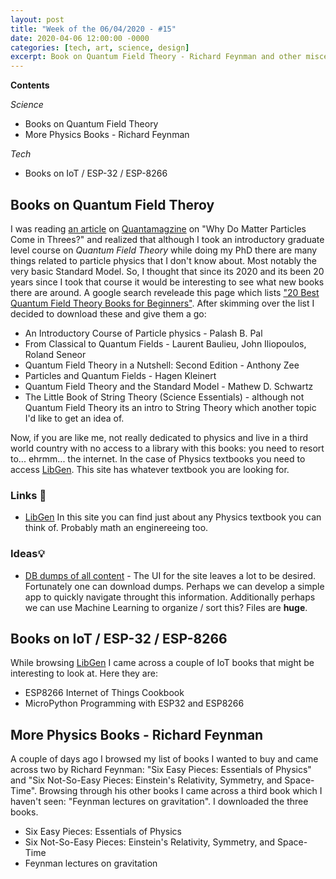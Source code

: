```yaml
---
layout: post
title: "Week of the 06/04/2020 - #15"
date: 2020-04-06 12:00:00 -0000
categories: [tech, art, science, design]
excerpt: Book on Quantum Field Theory - Richard Feynman and other miscelanea.
---
```


**Contents**

*Science*

- Books on Quantum Field Theory
- More Physics Books - Richard Feynman

*Tech*

- Books on IoT / ESP-32 / ESP-8266

## Books on Quantum Field Theroy

I was reading [an article](https://www.quantamagazine.org/why-do-matter-particles-come-in-threes-a-physics-titan-weighs-in-20200330/) on [Quantamagzine](https://www.quantamagazine.org/) on "Why Do Matter Particles Come in Threes?" and realized that although I took an introductory  graduate level course on *Quantum Field Theory* while doing my PhD there are many things related to particle physics that I don't know about. Most notably the very basic Standard Model. So, I thought that since its 2020 and its been 20 years since I took that course it would be interesting to see what new books there are around. A google search reveleade this page which lists ["20 Best Quantum Field Theory Books for Beginners"](https://bookauthority.org/books/beginner-quantum-field-theory-books). After skimming over the list I decided to download these and give them a go:

- An Introductory Course of Particle physics - Palash B. Pal
- From Classical to Quantum Fields - Laurent Baulieu, John Iliopoulos, Roland Seneor
- Quantum Field Theory in a Nutshell: Second Edition - Anthony Zee
- Particles and Quantum Fields - Hagen Kleinert
- Quantum Field Theory and the Standard Model - Mathew D. Schwartz
- The Little Book of String Theory (Science Essentials) - although not Quantum Field Theory its an intro to String Theory which another topic I'd like to get an idea of.

Now, if you are like me, not really dedicated to physics and live in a third world country with no access to a library with this books: you need to resort to... ehrmm... the internet. In the case of Physics textbooks you need to access [LibGen](http://gen.lib.rus.ec/). This site has whatever textbook you are looking for.

### Links 🔗

- [LibGen](http://gen.lib.rus.ec) In this site you can find just about any Physics textbook you can think of. Probably math an enginereeing too.

### Ideas💡

- [DB dumps of all content](http://gen.lib.rus.ec/dbdumps/) - The UI for the site leaves a lot to be desired. Fortunately one can download dumps. Perhaps we can develop a simple app to quickly navigate throught this information. Additionally perhaps we can use Machine Learning to organize / sort this? Files are **huge**.

## Books on IoT / ESP-32 / ESP-8266

While browsing [LibGen](http://gen.lib.rus.ec/dbdumps/) I came across a couple of IoT books that might be interesting to look at. Here they are:

- ESP8266 Internet of Things Cookbook
- MicroPython Programming with ESP32 and ESP8266

## More Physics Books - Richard Feynman

A couple of days ago I browsed my list of books I wanted to buy and came across two by Richard Feynman: "Six Easy Pieces: Essentials of Physics" and "Six Not-So-Easy Pieces: Einstein's Relativity, Symmetry, and Space-Time". Browsing through his other books I came across a third book which I haven't seen: "Feynman lectures on gravitation". I downloaded the three books.

- Six Easy Pieces: Essentials of Physics
- Six Not-So-Easy Pieces: Einstein's Relativity, Symmetry, and Space-Time
- Feynman lectures on gravitation
